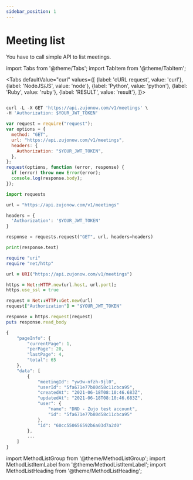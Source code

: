 ```yaml
---
sidebar_position: 1
---
```


# Meeting list

You have to call simple API to list meetings.

import Tabs from '@theme/Tabs';
import TabItem from '@theme/TabItem';

<Tabs
defaultValue="curl"
values={[
{label: 'cURL request', value: 'curl'},
{label: 'NodeJS/JS', value: 'node'},
{label: 'Python', value: 'python'},
{label: 'Ruby', value: 'ruby'},
{label: 'RESULT', value: 'result'},
]}>
<TabItem value="curl">

```js

curl -L -X GET 'https://api.zujonow.com/v1/meetings' \
-H 'Authorization: $YOUR_JWT_TOKEN'

```

</TabItem>
<TabItem value="node">

```js
var request = require("request");
var options = {
  method: "GET",
  url: "https://api.zujonow.com/v1/meetings",
  headers: {
    Authorization: "$YOUR_JWT_TOKEN",
  },
};
request(options, function (error, response) {
  if (error) throw new Error(error);
  console.log(response.body);
});
```

</TabItem>
<TabItem value="python">

```python
import requests

url = "https://api.zujonow.com/v1/meetings"

headers = {
  'Authorization': '$YOUR_JWT_TOKEN'
}

response = requests.request("GET", url, headers=headers)

print(response.text)

```

</TabItem>
<TabItem value="ruby">

```ruby
require "uri"
require "net/http"

url = URI("https://api.zujonow.com/v1/meetings")

https = Net::HTTP.new(url.host, url.port);
https.use_ssl = true

request = Net::HTTP::Get.new(url)
request["Authorization"] = "$YOUR_JWT_TOKEN"

response = https.request(request)
puts response.read_body

```

</TabItem>
<TabItem value="result">

```js
{
    "pageInfo": {
        "currentPage": 1,
        "perPage": 20,
        "lastPage": 4,
        "total": 65
    },
    "data": [
        {
            "meetingId": "yw3w-nfzh-9jl0",
            "userId": "5fa671e77b80d58c11cbca95",
            "createdAt": "2021-06-18T08:10:46.683Z",
            "updatedAt": "2021-06-18T08:10:46.683Z",
            "user": {
                "name": "DND - Zujo test account",
                "id": "5fa671e77b80d58c11cbca95"
            },
            "id": "60cc550656592b6a03d7a2d0"
        },
        ...
    ]
}
```

</TabItem>
</Tabs>

import MethodListGroup from '@theme/MethodListGroup';
import MethodListItemLabel from '@theme/MethodListItemLabel';
import MethodListHeading from '@theme/MethodListHeading';

<MethodListGroup>
    <MethodListGroup>
      <MethodListHeading heading="Query Parameters" />
      <MethodListItemLabel name="page" option={"optional"} type={"string"} />
      <MethodListItemLabel name="perPage" option={"optional"} type={"string"} />
    </MethodListGroup>
</MethodListGroup>
